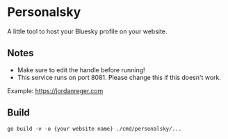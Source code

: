 # Personalsky
A little tool to host your Bluesky profile on your website.

## Notes
- Make sure to edit the handle before running!
- This service runs on port 8081. Please change this if this doesn't work.

Example: https://jordanreger.com

## Build
`go build -v -o {your website name} ./cmd/personalsky/...`